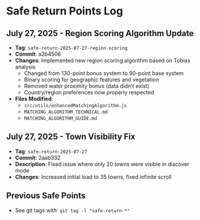 # Safe Return Points Log

## July 27, 2025 - Region Scoring Algorithm Update
- **Tag**: `safe-return-2025-07-27-region-scoring`
- **Commit**: a2b4506
- **Changes**: Implemented new region scoring algorithm based on Tobias analysis
  - Changed from 130-point bonus system to 90-point base system
  - Binary scoring for geographic features and vegetation
  - Removed water proximity bonus (data didn't exist)
  - Country/region preferences now properly respected
- **Files Modified**:
  - `src/utils/enhancedMatchingAlgorithm.js`
  - `MATCHING_ALGORITHM_TECHNICAL.md`
  - `MATCHING_ALGORITHM_GUIDE.md`

## July 27, 2025 - Town Visibility Fix
- **Tag**: `safe-return-2025-07-27`  
- **Commit**: 2aab332
- **Description**: Fixed issue where only 20 towns were visible in discover mode
- **Changes**: Increased initial load to 35 towns, fixed infinite scroll

## Previous Safe Points
- See git tags with: `git tag -l "safe-return-*"`